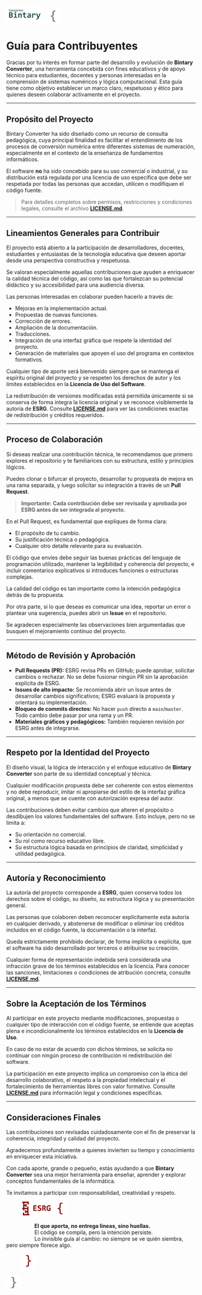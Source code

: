 <img src="assets/bintaryConverter_footer.png" width="100"/> <img src="assets/braceL_128,128,128.png" width="40"/>

# Guía para Contribuyentes

Gracias por tu interés en formar parte del desarrollo y evolución de **Bintary Converter**, una herramienta concebida con fines educativos y de apoyo técnico para estudiantes, docentes y personas interesadas en la comprensión de sistemas numéricos y lógica computacional. Esta guía tiene como objetivo establecer un marco claro, respetuoso y ético para quienes deseen colaborar activamente en el proyecto.

---

## Propósito del Proyecto

Bintary Converter ha sido diseñado como un recurso de consulta pedagógica, cuya principal finalidad es facilitar el entendimiento de los procesos de conversión numérica entre diferentes sistemas de numeración, especialmente en el contexto de la enseñanza de fundamentos informáticos.  

El software **no** ha sido concebido para su uso comercial o industrial, y su distribución está regulada por una licencia de uso específica que debe ser respetada por todas las personas que accedan, utilicen o modifiquen el código fuente.  
> Para detalles completos sobre permisos, restricciones y condiciones legales, consulte el archivo **[LICENSE.md](LICENSE.md)**.

---

## Lineamientos Generales para Contribuir

El proyecto está abierto a la participación de desarrolladores, docentes, estudiantes y entusiastas de la tecnología educativa que deseen aportar desde una perspectiva constructiva y respetuosa.  

Se valoran especialmente aquellas contribuciones que ayuden a enriquecer la calidad técnica del código, así como las que fortalezcan su potencial didáctico y su accesibilidad para una audiencia diversa.

Las personas interesadas en colaborar pueden hacerlo a través de:

- Mejoras en la implementación actual.  
- Propuestas de nuevas funciones.  
- Corrección de errores.  
- Ampliación de la documentación.  
- Traducciones.  
- Integración de una interfaz gráfica que respete la identidad del proyecto.  
- Generación de materiales que apoyen el uso del programa en contextos formativos.

Cualquier tipo de aporte será bienvenido siempre que se mantenga el espíritu original del proyecto y se respeten los derechos de autor y los límites establecidos en la **Licencia de Uso del Software**.  

La redistribución de versiones modificadas está permitida únicamente si se conserva de forma íntegra la licencia original y se reconoce visiblemente la autoría de **ESRG**. Consulte **[LICENSE.md](LICENSE.md)** para ver las condiciones exactas de redistribución y créditos requeridos.

---

## Proceso de Colaboración

Si deseas realizar una contribución técnica, te recomendamos que primero explores el repositorio y te familiarices con su estructura, estilo y principios lógicos.  

Puedes clonar o bifurcar el proyecto, desarrollar tu propuesta de mejora en una rama separada, y luego solicitar su integración a través de un **Pull Request**.

> **Importante:** **Cada contribución debe ser revisada y aprobada por ESRG antes de ser integrada al proyecto.**

En el Pull Request, es fundamental que expliques de forma clara:

- El propósito de tu cambio.  
- Su justificación técnica o pedagógica.  
- Cualquier otro detalle relevante para su evaluación.

El código que envíes debe seguir las buenas prácticas del lenguaje de programación utilizado, mantener la legibilidad y coherencia del proyecto, e incluir comentarios explicativos si introduces funciones o estructuras complejas.  

La calidad del código es tan importante como la intención pedagógica detrás de tu propuesta.

Por otra parte, si lo que deseas es comunicar una idea, reportar un error o plantear una sugerencia, puedes abrir un **Issue** en el repositorio.  

Se agradecen especialmente las observaciones bien argumentadas que busquen el mejoramiento continuo del proyecto.

---

## Método de Revisión y Aprobación

- **Pull Requests (PR):** ESRG revisa PRs en GitHub; puede aprobar, solicitar cambios o rechazar. No se debe fusionar ningún PR sin la aprobación explícita de ESRG.  
- **Issues de alto impacto:** Se recomienda abrir un Issue antes de desarrollar cambios significativos; ESRG evaluará la propuesta y orientará su implementación.  
- **Bloqueo de commits directos:** No hacer `push` directo a `main`/`master`. Todo cambio debe pasar por una rama y un PR.  
- **Materiales gráficos y pedagógicos:** También requieren revisión por ESRG antes de integrarse.

---

## Respeto por la Identidad del Proyecto

El diseño visual, la lógica de interacción y el enfoque educativo de **Bintary Converter** son parte de su identidad conceptual y técnica.  

Cualquier modificación propuesta debe ser coherente con estos elementos y no debe reproducir, imitar ni apropiarse del estilo de la interfaz gráfica original, a menos que se cuente con autorización expresa del autor.

Las contribuciones deben evitar cambios que alteren el propósito o desdibujen los valores fundamentales del software. Esto incluye, pero no se limita a:

- Su orientación no comercial.  
- Su rol como recurso educativo libre.  
- Su estructura lógica basada en principios de claridad, simplicidad y utilidad pedagógica.

---

## Autoría y Reconocimiento

La autoría del proyecto corresponde a **ESRG**, quien conserva todos los derechos sobre el código, su diseño, su estructura lógica y su presentación general.  

Las personas que colaboren deben reconocer explícitamente esta autoría en cualquier derivado, y abstenerse de modificar o eliminar los créditos incluidos en el código fuente, la documentación o la interfaz.

Queda estrictamente prohibido declarar, de forma implícita o explícita, que el software ha sido desarrollado por terceros o atribuirse su creación.  

Cualquier forma de representación indebida será considerada una infracción grave de los términos establecidos en la licencia. Para conocer las sanciones, limitaciones o condiciones de atribución concreta, consulte **[LICENSE.md](LICENSE.md)**.

---

## Sobre la Aceptación de los Términos

Al participar en este proyecto mediante modificaciones, propuestas o cualquier tipo de interacción con el código fuente, se entiende que aceptas plena e incondicionalmente los términos establecidos en la **Licencia de Uso**.  

En caso de no estar de acuerdo con dichos términos, se solicita no continuar con ningún proceso de contribución ni redistribución del software.

La participación en este proyecto implica un compromiso con la ética del desarrollo colaborativo, el respeto a la propiedad intelectual y el fortalecimiento de herramientas libres con valor formativo. Consulte **[LICENSE.md](LICENSE.md)** para información legal y condiciones específicas.

---

## Consideraciones Finales

Las contribuciones son revisadas cuidadosamente con el fin de preservar la coherencia, integridad y calidad del proyecto.  

Agradecemos profundamente a quienes invierten su tiempo y conocimiento en enriquecer esta iniciativa.

Con cada aporte, grande o pequeño, estás ayudando a que **Bintary Converter** sea una mejor herramienta para enseñar, aprender y explorar conceptos fundamentales de la informática.  

Te invitamos a participar con responsabilidad, creatividad y respeto.


&nbsp;&nbsp;&nbsp;&nbsp;&nbsp;&nbsp;&nbsp;&nbsp;&nbsp; <img src="assets/esrg_footer.png" width="80"/> <img src="assets/braceL_137,0,0.png" width="40"/>

&nbsp;&nbsp;&nbsp;&nbsp;&nbsp;&nbsp;&nbsp;&nbsp;&nbsp;&nbsp;&nbsp;&nbsp;&nbsp;&nbsp;&nbsp;&nbsp;&nbsp;&nbsp; **El que aporta, no entrega líneas, sino huellas.**  
&nbsp;&nbsp;&nbsp;&nbsp;&nbsp;&nbsp;&nbsp;&nbsp;&nbsp;&nbsp;&nbsp;&nbsp;&nbsp;&nbsp;&nbsp;&nbsp;&nbsp;&nbsp; El código se compila, pero la intención persiste.  
&nbsp;&nbsp;&nbsp;&nbsp;&nbsp;&nbsp;&nbsp;&nbsp;&nbsp;&nbsp;&nbsp;&nbsp;&nbsp;&nbsp;&nbsp;&nbsp;&nbsp;&nbsp; Lo invisible guía al cambio: no siempre se ve quién siembra, pero siempre florece algo.

&nbsp;&nbsp;&nbsp;&nbsp;&nbsp;&nbsp;&nbsp;&nbsp;&nbsp; <img src="assets/braceR_137,0,0.png" width="40"/>

<img src="assets/braceR_128,128,128.png" width="40"/>
